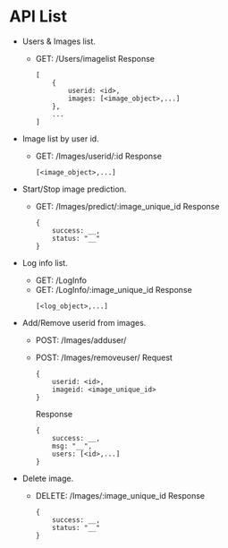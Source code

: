 # API List
- Users & Images list.
    - GET: /Users/imagelist
        Response
        ```
        [
            {
                userid: <id>,
                images: [<image_object>,...]
            },
            ...
        ]
        ```

- Image list by user id.
    - GET: /Images/userid/:id
        Response
        ```
        [<image_object>,...]
        ```

- Start/Stop image prediction.
    - GET: /Images/predict/:image_unique_id
        Response
        ```
        {
            success: __, 
            status: "__"
        }
        ```

- Log info list.
    - GET: /LogInfo
    - GET: /LogInfo/:image_unique_id
        Response
        ```
        [<log_object>,...]
        ```

- Add/Remove userid from images.
    - POST: /Images/adduser/
    - POST: /Images/removeuser/
        Request
        ```
        {
            userid: <id>,
            imageid: <image_unique_id>
        }
        ```

        Response
        ```
        {
            success: __,
            msg: "__",
            users: [<id>,...]
        }
        ```
- Delete image.
    - DELETE: /Images/:image_unique_id
        Response
        ```
        {
            success: __,
            status: "__"
        }
        ```
